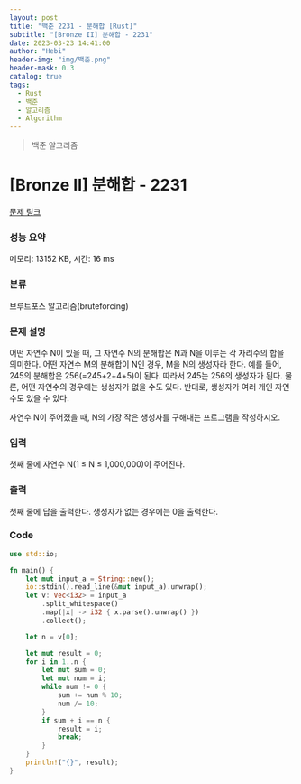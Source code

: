 ```yaml
---
layout: post
title: "백준 2231 - 분해합 [Rust]"
subtitle: "[Bronze II] 분해합 - 2231"
date: 2023-03-23 14:41:00
author: "Hebi"
header-img: "img/백준.png"
header-mask: 0.3
catalog: true
tags:
  - Rust
  - 백준
  - 알고리즘
  - Algorithm
---
```


> 백준 알고리즘

# [Bronze II] 분해합 - 2231

[문제 링크](https://www.acmicpc.net/problem/2231)

### 성능 요약

메모리: 13152 KB, 시간: 16 ms

### 분류

브루트포스 알고리즘(bruteforcing)

### 문제 설명

<p>어떤 자연수 N이 있을 때, 그 자연수 N의 분해합은 N과 N을 이루는 각 자리수의 합을 의미한다. 어떤 자연수 M의 분해합이 N인 경우, M을 N의 생성자라 한다. 예를 들어, 245의 분해합은 256(=245+2+4+5)이 된다. 따라서 245는 256의 생성자가 된다. 물론, 어떤 자연수의 경우에는 생성자가 없을 수도 있다. 반대로, 생성자가 여러 개인 자연수도 있을 수 있다.</p>

<p>자연수 N이 주어졌을 때, N의 가장 작은 생성자를 구해내는 프로그램을 작성하시오.</p>

### 입력

 <p>첫째 줄에 자연수 N(1 ≤ N ≤ 1,000,000)이 주어진다.</p>

### 출력

 <p>첫째 줄에 답을 출력한다. 생성자가 없는 경우에는 0을 출력한다.</p>

### Code

```rs
use std::io;

fn main() {
    let mut input_a = String::new();
    io::stdin().read_line(&mut input_a).unwrap();
    let v: Vec<i32> = input_a
        .split_whitespace()
        .map(|x| -> i32 { x.parse().unwrap() })
        .collect();

    let n = v[0];

    let mut result = 0;
    for i in 1..n {
        let mut sum = 0;
        let mut num = i;
        while num != 0 {
            sum += num % 10;
            num /= 10;
        }
        if sum + i == n {
            result = i;
            break;
        }
    }
    println!("{}", result);
}
```
